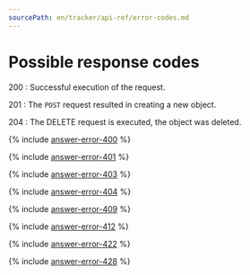 ```yaml
---
sourcePath: en/tracker/api-ref/error-codes.md
---
```

# Possible response codes

200
:   Successful execution of the request.

201
:  The `POST` request resulted in creating a new object.

204
:  The DELETE request is executed, the object was deleted.

{% include [answer-error-400](../_includes/tracker/api/answer-error-400.md) %}

{% include [answer-error-401](../_includes/tracker/api/answer-error-401.md) %}

{% include [answer-error-403](../_includes/tracker/api/answer-error-403.md) %}

{% include [answer-error-404](../_includes/tracker/api/answer-error-404.md) %}

{% include [answer-error-409](../_includes/tracker/api/answer-error-409.md) %}

{% include [answer-error-412](../_includes/tracker/api/answer-error-412.md) %}

{% include [answer-error-422](../_includes/tracker/api/answer-error-422.md) %}

{% include [answer-error-428](../_includes/tracker/api/answer-error-428.md) %}

